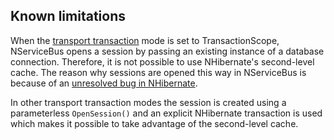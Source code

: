 ## Known limitations

When the [transport transaction](/transports/transactions.md) mode is set to TransactionScope, NServiceBus opens a session by passing an existing instance of a database connection. Therefore, it is not possible to use NHibernate's second-level cache. The reason why sessions are opened this way in NServiceBus is because of an [unresolved bug in NHibernate](https://nhibernate.jira.com/browse/NH-3023).

In other transport transaction modes the session is created using a parameterless `OpenSession()` and an explicit NHibernate transaction is used which makes it possible to take advantage of the second-level cache.